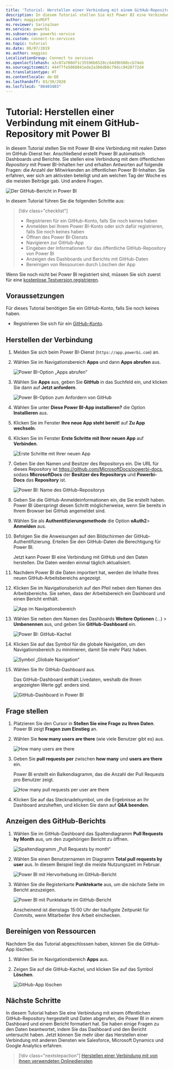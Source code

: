 ```yaml
---
title: 'Tutorial: Herstellen einer Verbindung mit einem GitHub-Repository mit Power BI'
description: In diesem Tutorial stellen Sie mit Power BI eine Verbindung mit realen Daten im GitHub-Dienst her. Anschließend erstellt Power BI automatisch Dashboards und Berichte.
author: maggiesMSFT
ms.reviewer: SarinaJoan
ms.service: powerbi
ms.subservice: powerbi-service
ms.custom: connect-to-services
ms.topic: tutorial
ms.date: 08/07/2019
ms.author: maggies
LocalizationGroup: Connect to services
ms.openlocfilehash: a3c87a700df1c35596b6520cc64d9b580ccb74eb
ms.sourcegitcommit: 444f7fe5068841ede2a366d60c79dcc9420772d4
ms.translationtype: HT
ms.contentlocale: de-DE
ms.lasthandoff: 03/30/2020
ms.locfileid: "80403403"
---
```

# <a name="tutorial-connect-to-a-github-repo-with-power-bi"></a>Tutorial: Herstellen einer Verbindung mit einem GitHub-Repository mit Power BI
In diesem Tutorial stellen Sie mit Power BI eine Verbindung mit realen Daten im GitHub-Dienst her. Anschließend erstellt Power BI automatisch Dashboards und Berichte. Sie stellen eine Verbindung mit dem öffentlichen *Repository* mit Power BI-Inhalten her und erhalten Antworten auf folgende Fragen: die Anzahl der Mitwirkenden an öffentlichen Power BI-Inhalten. Sie erfahren, wer sich am aktivsten beteiligt und am welchen Tag der Woche es die meisten Beiträge gab. Und andere Fragen. 

![Der GitHub-Bericht in Power BI](media/service-tutorial-connect-to-github/power-bi-github-app-tutorial-punch-card.png)

In diesem Tutorial führen Sie die folgenden Schritte aus:

> [!div class="checklist"]
> * Registrieren für ein GitHub-Konto, falls Sie noch keines haben 
> * Anmelden bei Ihrem Power BI-Konto oder sich dafür registrieren, falls Sie noch keines haben
> * Öffnen des Power BI-Diensts
> * Navigieren zur GitHub-App
> * Eingeben der Informationen für das öffentliche GitHub-Repository von Power BI
> * Anzeigen des Dashboards und Berichts mit GitHub-Daten
> * Bereinigen von Ressourcen durch Löschen der App

Wenn Sie noch nicht bei Power BI registriert sind, müssen Sie sich zuerst für eine [kostenlose Testversion registrieren](https://app.powerbi.com/signupredirect?pbi_source=web).

## <a name="prerequisites"></a>Voraussetzungen

Für dieses Tutorial benötigen Sie ein GitHub-Konto, falls Sie noch keines haben. 

- Registrieren Sie sich für ein [GitHub-Konto](https://docs.microsoft.com/contribute/get-started-setup-github).


## <a name="how-to-connect"></a>Herstellen der Verbindung
1. Melden Sie sich beim Power BI-Dienst (`https://app.powerbi.com`) an. 
2. Wählen Sie im Navigationsbereich **Apps** und dann **Apps abrufen** aus.
   
   ![Power BI-Option „Apps abrufen“](media/service-tutorial-connect-to-github/power-bi-github-app-tutorial.png) 

3. Wählen Sie **Apps** aus, geben Sie **GitHub** in das Suchfeld ein, und klicken Sie dann auf **Jetzt anfordern**.
   
   ![Power BI-Option zum Anfordern von GitHub](media/service-tutorial-connect-to-github/power-bi-github-app-tutorial-app-source.png) 

4. Wählen Sie unter **Diese Power BI-App installieren?** die Option **Installieren** aus.
5. Klicken Sie im Fenster **Ihre neue App steht bereit!** auf **Zu App wechseln**.
6. Klicken Sie im Fenster **Erste Schritte mit Ihrer neuen App** auf **Verbinden**.

    ![Erste Schritte mit Ihrer neuen App](media/service-tutorial-connect-to-github/power-bi-new-app-connect-get-started.png)

7. Geben Sie den Namen und Besitzer des Repositorys ein. Die URL für dieses Repository ist https://github.com/MicrosoftDocs/powerbi-docs, sodass **MicrosoftDocs** der **Besitzer des Repositorys** und **Powerbi-Docs** das **Repository** ist. 
   
    ![Power BI: Name des GitHub-Repositorys](media/service-tutorial-connect-to-github/power-bi-github-app-tutorial-connect.png)

5. Geben Sie die GitHub-Anmeldeinformationen ein, die Sie erstellt haben. Power BI überspringt diesen Schritt möglicherweise, wenn Sie bereits in Ihrem Browser bei GitHub angemeldet sind. 

6. Wählen Sie als **Authentifizierungsmethode** die Option **oAuth2**\> **Anmelden** aus.

7. Befolgen Sie die Anweisungen auf den Bildschirmen der GitHub-Authentifizierung. Erteilen Sie den GitHub-Daten die Berechtigung für Power BI.
   
   Jetzt kann Power BI eine Verbindung mit GitHub und den Daten herstellen.  Die Daten werden einmal täglich aktualisiert.

8. Nachdem Power BI die Daten importiert hat, werden die Inhalte Ihres neuen GitHub-Arbeitsbereichs angezeigt. 
9. Klicken Sie im Navigationsberich auf den Pfeil neben dem Namen des Arbeitsbereichs. Sie sehen, dass der Arbeitsbereich ein Dashboard und einen Bericht enthält. 

    ![App im Navigationsbereich](media/service-tutorial-connect-to-github/power-bi-github-app-tutorial-left-nav-expanded.png)

10. Wählen Sie neben dem Namen des Dashboards **Weitere Optionen** (...) > **Umbenennen** aus, und geben Sie **GitHub-Dashboard** ein.
 
    ![Power BI: GitHub-Kachel](media/service-tutorial-connect-to-github/power-bi-github-app-tutorial-left-nav.png) 

8. Klicken Sie auf das Symbol für die globale Navigation, um den Navigationsbereich zu minimieren, damit Sie mehr Platz haben.

    ![Symbol „Globale Navigation“](media/service-tutorial-connect-to-github/power-bi-global-navigation-icon.png)

10. Wählen Sie Ihr GitHub-Dashboard aus.
    
    Das GitHub-Dashboard enthält Livedaten, weshalb die Ihnen angezeigten Werte ggf. anders sind.

    ![GitHub-Dashboard in Power BI](media/service-tutorial-connect-to-github/power-bi-github-app-tutorial-new-dashboard.png)

    

## <a name="ask-a-question"></a>Frage stellen

1. Platzieren Sie den Cursor in **Stellen Sie eine Frage zu Ihren Daten**. Power BI zeigt **Fragen zum Einstieg** an. 

1. Wählen Sie **how many users are there** (wie viele Benutzer gibt es) aus.
 
    ![How many users are there](media/service-tutorial-connect-to-github/power-bi-github-app-tutorial-qna-how-many-users.png)

13. Geben Sie **pull requests per** zwischen **how many** und **users are there** ein. 

     Power BI erstellt ein Balkendiagramm, das die Anzahl der Pull Requests pro Benutzer zeigt.

    ![How many pull requests per user are there](media/service-tutorial-connect-to-github/power-bi-github-app-tutorial-qna-how-many-prs.png)


13. Klicken Sie auf das Stecknadelsymbol, um die Ergebnisse an Ihr Dashboard anzuheften, und klicken Sie dann auf **Q&A beenden**.

## <a name="view-the-github-report"></a>Anzeigen des GitHub-Berichts 

1. Wählen Sie im GitHub-Dashboard das Spaltendiagramm **Pull Requests by Month** aus, um den zugehörigen Bericht zu öffnen.

    ![Spaltendiagramm „Pull Requests by month“](media/service-tutorial-connect-to-github/power-bi-github-app-tutorial-column-chart.png)

2. Wählen Sie einen Benutzernamen im Diagramm **Total pull requests by user** aus. In diesem Beispiel liegt die meiste Nutzungszeit im Februar.

    ![Power BI mit Hervorhebung im GitHub-Bericht](media/service-tutorial-connect-to-github/power-bi-github-app-tutorial-cross-filter-total-prs.png)

3. Wählen Sie die Registerkarte **Punktekarte** aus, um die nächste Seite im Bericht anzuzeigen. 
 
    ![Power BI mit Punktekarte im GitHub-Bericht](media/service-tutorial-connect-to-github/power-bi-github-app-tutorial-tues-3pm.png)

    Anscheinend ist dienstags 15:00 Uhr der häufigste Zeitpunkt für *Commits*, wenn Mitarbeiter ihre Arbeit einchecken.

## <a name="clean-up-resources"></a>Bereinigen von Ressourcen

Nachdem Sie das Tutorial abgeschlossen haben, können Sie die GitHub-App löschen. 

1. Wählen Sie im Navigationsbereich **Apps** aus.
2. Zeigen Sie auf die GitHub-Kachel, und klicken Sie auf das Symbol **Löschen**.

    ![GitHub-App löschen](media/service-tutorial-connect-to-github/power-bi-github-app-tutorial-delete.png)

## <a name="next-steps"></a>Nächste Schritte

In diesem Tutorial haben Sie eine Verbindung mit einem öffentlichen GitHub-Repository hergestellt und Daten abgerufen, die Power BI in einem Dashboard und einem Bericht formatiert hat. Sie haben einige Fragen zu den Daten beantwortet, indem Sie das Dashboard und den Bericht untersucht haben. Jetzt können Sie mehr über das Herstellen einer Verbindung mit anderen Diensten wie Salesforce, Microsoft Dynamics und Google Analytics erfahren. 
 
> [!div class="nextstepaction"]
> [Herstellen einer Verbindung mit von Ihnen verwendeten Onlinediensten](service-connect-to-services.md)


